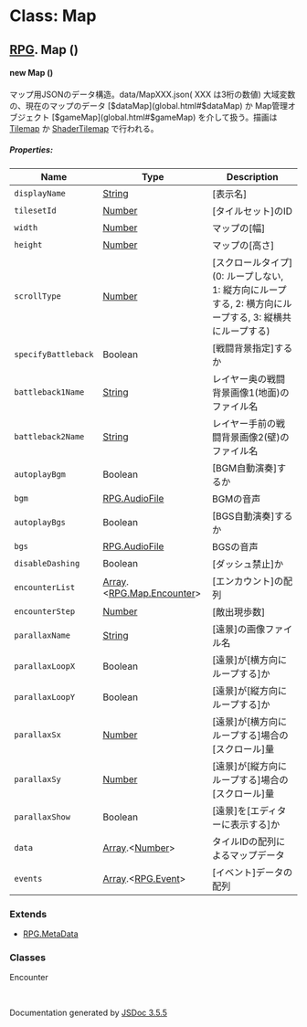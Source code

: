 # Class: Map

## [RPG](RPG.md).  Map ()

#### new Map ()

 マップ用JSONのデータ構造。data/MapXXX.json( XXX は3桁の数値) 大域変数の、現在のマップのデータ [$dataMap](global.html#$dataMap) か Map管理オブジェクト [$gameMap](global.html#$gameMap) を介して扱う。描画は [Tilemap](Tilemap.md) か [ShaderTilemap](ShaderTilemap.md) で行われる。

##### Properties:

| Name | Type | Description |
| --- | --- | --- |
| `displayName` | [String](String.md) | [表示名] |
| `tilesetId` | [Number](Number.md) | [タイルセット]のID |
| `width` | [Number](Number.md) |  マップの[幅] |
| `height` | [Number](Number.md) |  マップの[高さ] |
| `scrollType` | [Number](Number.md) | [スクロールタイプ] (0: ループしない, 1: 縦方向にループする, 2: 横方向にループする, 3: 縦横共にループする) |
| `specifyBattleback` | Boolean | [戦闘背景指定]するか |
| `battleback1Name` | [String](String.md) |  レイヤー奥の戦闘背景画像1(地面)のファイル名 |
| `battleback2Name` | [String](String.md) |  レイヤー手前の戦闘背景画像2(壁)のファイル名 |
| `autoplayBgm` | Boolean | [BGM自動演奏]するか |
| `bgm` | [RPG.AudioFile](RPG.AudioFile.md) | BGMの音声 |
| `autoplayBgs` | Boolean | [BGS自動演奏]するか |
| `bgs` | [RPG.AudioFile](RPG.AudioFile.md) | BGSの音声 |
| `disableDashing` | Boolean | [ダッシュ禁止]か |
| `encounterList` | [Array](Array.md).<[RPG.Map.Encounter](RPG.Map.Encounter.md)> | [エンカウント]の配列 |
| `encounterStep` | [Number](Number.md) | [敵出現歩数] |
| `parallaxName` | [String](String.md) | [遠景]の画像ファイル名 |
| `parallaxLoopX` | Boolean | [遠景]が[横方向にループする]か |
| `parallaxLoopY` | Boolean | [遠景]が[縦方向にループする]か |
| `parallaxSx` | [Number](Number.md) | [遠景]が[横方向にループする]場合の[スクロール]量 |
| `parallaxSy` | [Number](Number.md) | [遠景]が[縦方向にループする]場合の[スクロール]量 |
| `parallaxShow` | Boolean | [遠景]を[エディターに表示する]か |
| `data` | [Array](Array.md).<[Number](Number.md)> |  タイルIDの配列によるマップデータ |
| `events` | [Array](Array.md).<[RPG.Event](RPG.Event.md)> | [イベント]データの配列 |

<dl>
</dl>

### Extends

* [RPG.MetaData](RPG.MetaData.md)

### Classes

<dl>
                    <dt><a>Encounter</a></dt>
                    <dd></dd>
                </dl>


 <br>

  Documentation generated by [JSDoc 3.5.5](https://github.com/jsdoc3/jsdoc)
